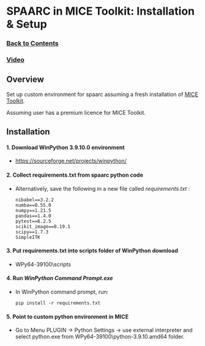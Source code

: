 # SPAARC in MICE Toolkit: Installation & Setup

### [Back to Contents](README.md)

### [Video](videos/1_a_SPAARC_MICE_Toolkit_Installation.mp4)

## Overview
Set up custom environment for spaarc assuming a fresh installation of [MICE Toolkit](https://micetoolkit.com).

Assuming user has a premium licence for MICE Toolkit. 

## Installation  

#### 1. Download WinPython 3.9.10.0 environment

- https://sourceforge.net/projects/winpython/

####  2. Collect requirements.txt from spaarc python code

- Alternatively, save the following in a new file called _requirements.txt_ :

    ```
    nibabel==3.2.2
    numba==0.55.0
    numpy==1.21.5
    pandas==1.4.0
    pytest==6.2.5
    scikit_image==0.19.1
    scipy==1.7.3
    SimpleITK
    ```

####  3. Put requirements.txt into scripts folder of WinPython download

- WPy64-39100\scripts


####  4. Run _WinPython Command Prompt.exe_

- In WinPython command prompt, run:

    ```
    pip install -r requirements.txt
    ```

####  5. Point to custom python environment in MICE

- Go to Menu PLUGIN -> Python Settings -> use external interpreter and select python.exe from 
WPy64-39100\python-3.9.10.amd64 folder.
